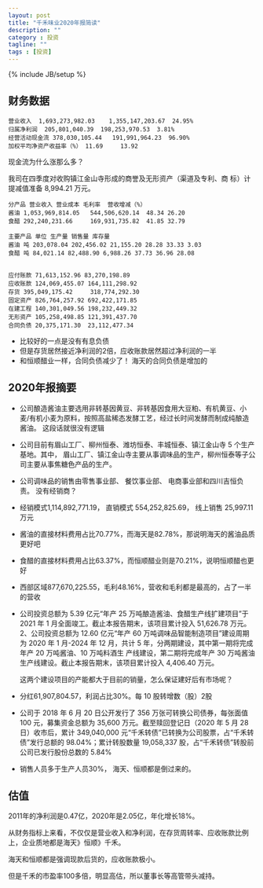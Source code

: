 ```yaml
---
layout: post
title: "千禾味业2020年报简读"
description: ""
category : 投资
tagline: ""
tags : [投资]
---
```

{% include JB/setup %}


## 财务数据

    营业收入  1,693,273,982.03    1,355,147,203.67  24.95%
    归属净利润  205,801,040.39  198,253,970.53  3.81%
    经营活动现金流 378,030,105.44   191,991,964.23  96.90%
    加权平均净资产收益率（%） 11.69     13.92

现金流为什么涨那么多？

我司在四季度对收购镇江金山寺形成的商誉及无形资产（渠道及专利、商
标）计提减值准备 8,994.21 万元。


    分产品 营业收入 营业成本 毛利率  营收增减（%）
    酱油 1,053,969,814.05   544,506,620.14  48.34 26.20 
    食醋 292,240,231.66     169,931,735.82  41.85 32.79

    主要产品 单位 生产量 销售量 库存量
    酱油 吨 203,078.04 202,456.02 21,155.20 28.28 33.33 3.03
    食醋 吨 84,021.14 82,488.90 6,988.26 37.73 36.96 28.08


    应付账款 71,613,152.96 83,270,198.89
    应收账款 124,069,455.07 164,111,298.92
    存货 395,049,175.42     318,774,292.30
    固定资产 826,764,257.92 692,422,171.85
    在建工程 140,301,049.56 198,232,449.32
    无形资产 105,258,498.85 121,391,437.70
    合同负债 20,375,171.30  23,112,477.34 

* 比较好的一点是没有有息负债
* 但是存货居然接近净利润的2倍，应收账款居然超过净利润的一半
* 和恒顺醋业一样，合同负债减少了！ 海天的合同负债是增加的

## 2020年报摘要

* 公司酿造酱油主要选用非转基因黄豆、非转基因食用大豆粕、有机黄豆、小麦/有机小麦为原料，按照高盐稀态发酵工艺，经过长时间发酵而制成纯酿造酱油。
    这段话就很没有逻辑

* 公司目前有眉山工厂、柳州恒泰、潍坊恒泰、丰城恒泰、镇江金山寺 5 个生产基地。其中，
眉山工厂、镇江金山寺主要从事调味品的生产，柳州恒泰等子公司主要从事焦糖色产品的生产。

* 公司调味品的销售由零售事业部、 餐饮事业部、 电商事业部和四川吉恒负责。
    没有经销商？

* 经销模式1,114,892,771.19， 直销模式 554,252,825.69， 线上销售 25,997.11万元

* 酱油的直接材料费用占比70.77%，而海天是82.78%，那说明海天的酱油品质更好吧
* 食醋的直接材料费用占比63.37%，而恒顺醋业则是70.21%，说明恒顺醋也更好
* 西部区域877,670,225.55，毛利48.16%，营收和毛利都是最高的，占了一半的营收 

* 公司投资总额为 5.39 亿元“年产 25 万吨酿造酱油、食醋生产线扩建项目”于 2021 年
1 月全面竣工。截止本报告期末，该项目累计投入 51,626.78 万元。
2、公司投资总额为 12.60 亿元“年产 60 万吨调味品智能制造项目”建设周期为 2020 年 1
月-2024 年 12 月，共计 5 年，分两期建设，其中第一期将完成年产 20 万吨酱油、10 万吨料酒生
产线建设，第二期将完成年产 30 万吨酱油生产线建设。截止本报告期末，该项目累计投入 4,406.40
万元。

    这两个建设项目的产能都大于目前的销量，怎么保证建好后有市场呢？

* 分红61,907,804.57，利润占比30%。每 10 股转增数（股）2股

* 公司于 2018 年 6 月 20 日公开发行了 356 万张可转换公司债券，每张面值 100 元，募集资金总额为 35,600 万元。截至赎回登记日（2020 年 5 月 28 日）收市后，累计 349,040,000 元“千禾转债”已转换为公司股票，占“千禾转债”发行总额的 98.04%；累计转股数量 19,058,337 股，占“千禾转债”转股前公司已发行股份总数的 5.84%

* 销售人员多于生产人员30%， 海天、恒顺都是倒过来的。


## 估值

2011年的净利润是0.47亿，2020年是2.05亿，年化增长18%。

从财务指标上来看，不仅仅是营业收入和净利润，在存货周转率、应收账款比例上，企业质地都是海天》恒顺》千禾。

海天和恒顺都是强调现款后货的，应收账款极小。

但是千禾的市盈率100多倍，明显高估，所以董事长等高管带头减持。